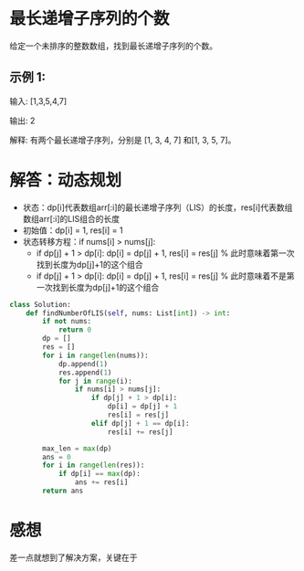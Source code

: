 # 最长递增子序列的个数

给定一个未排序的整数数组，找到最长递增子序列的个数。

## 示例 1:

输入: [1,3,5,4,7]

输出: 2

解释: 有两个最长递增子序列，分别是 [1, 3, 4, 7] 和[1, 3, 5, 7]。

# 解答：动态规划

* 状态：dp[i]代表数组arr[:i]的最长递增子序列（LIS）的长度，res[i]代表数组数组arr[:i]的LIS组合的长度
* 初始值：dp[i] = 1, res[i] = 1
* 状态转移方程：if nums[i] > nums[j]: 
  * if dp[j] + 1 > dp[i]: dp[i] = dp[j] + 1, res[i] = res[j]  % 此时意味着第一次找到长度为dp[j]+1的这个组合
  * if dp[j] + 1 > dp[i]: dp[i] = dp[j] + 1, res[i] = res[j]  % 此时意味着不是第一次找到长度为dp[j]+1的这个组合
  
```python
class Solution:
    def findNumberOfLIS(self, nums: List[int]) -> int:
        if not nums:
            return 0
        dp = []
        res = []
        for i in range(len(nums)):
            dp.append(1)
            res.append(1)
            for j in range(i):
                if nums[i] > nums[j]:
                    if dp[j] + 1 > dp[i]:
                        dp[i] = dp[j] + 1
                        res[i] = res[j]
                    elif dp[j] + 1 == dp[i]:
                        res[i] += res[j]

        max_len = max(dp)
        ans = 0
        for i in range(len(res)):
            if dp[i] == max(dp):
                ans += res[i]
        return ans
```
 # 感想
 
 差一点就想到了解决方案，关键在于
